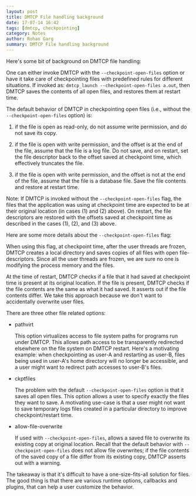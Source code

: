 ```yaml
---
layout: post
title: DMTCP File handling background
date: 17-07-14 16:42
tags: [dmtcp, checkpointing]
category: Notes
author: Rohan Garg
summary: DMTCP File handling background
---
```


Here's some bit of background on DMTCP file handling:

One can either invoke DMTCP with the `--checkpoint-open-files` option
or have it take care of checkpointing files with predefined rules for
different situations. If invoked as: `dmtcp_launch --checkpoint-open-files a.out`,
then DMTCP saves the contents of all open files, and restores them
at restart time.

The default behavior of DMTCP in checkpointing open files (i.e., without
the `--checkpoint-open-files` option) is:

 1) if the file is open as read-only, do not assume write permission,
    and do not save its copy.

 2) if the file is open with write permission, and the offset is
    at the end of the file, assume that the file is a log file. Do
    not save, and on restart, set the file descriptor back to the
    offset saved at checkpoint time, which effectively truncates
    the file.

 3) if the file is open with write permission, and the offset is
    not at the end of the file, assume that the file is a database
    file. Save the file contents and restore at restart time.


Note: If DMTCP is invoked without the `--checkpoint-open-files` flag,
the files that the application was using at checkpoint time are
expected to be at their original location (in cases (1) and (2)
above). On restart, the file descriptors are restored with the
offsets saved at checkpoint time as described in the cases (1),
(2), and (3) above.

Here are some more details about the `--checkpoint-open-files` flag:

When using this flag, at checkpoint time, after the user threads
are frozen, DMTCP creates a local directory and saves copies of all
files with open file-descriptors. Since all the user threads are
frozen, we are sure no one is modifying the process memory and the
files.

At the time of restart, DMTCP checks if a file that it had saved
at checkpoint time is present at its original location. If the file
is present, DMTCP checks if the file contents are the same as what
it had saved. It asserts out if the file contents differ. We take
this approach because we don't want to accidentally overwrite user
files.

There are three other file related options:

 - pathvirt

    This option virtualizes access to file system paths for programs
    run under DMTCP. This allows path access to be transparently
    redirected elsewhere on the file system on DMTCP restart. Here's
    a motivating example: when checkpointing as user-A and restarting
    as user-B, files being used in user-A's home directory will no
    longer be accessible, and a user might want to redirect path
    accesses to user-B's files.

 - ckptfiles

    The problem with the default `--checkpoint-open-files` option
    is that it saves all open files. This option allows a user to
    specify exactly the files they want to save. A motivating use-case
    is that a user might not want to save temporary logs files created
    in a particular directory to improve checkpoint/restart time.

 - allow-file-overwrite

    If used with `--checkpoint-open-files`, allows a saved file to
    overwrite its existing copy at original location. Recall that
    the default behavior with `--checkpoint-open-files` does not allow
    file overwrites; if the file contents of the saved copy of a
    file differ from its existing copy, DMTCP asserts out with a
    warning.

The takeaway is that it's difficult to have a one-size-fits-all solution
for files. The good thing is that there are various runtime options,
callbacks and plugins, that can help a user customize the behavior.
